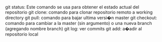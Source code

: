 git status: Este comando se usa para obtener el estado actual del repositorio
git clone: comando para clonar repositorio remoto a working directory
git pull: comando para bajar ultima versi�n master
git checkout: comando para cambiar a la master (sin  argumento) o una nueva branch (agregando nombre branch)
git log: ver commits 
git add: a�adir al repositorio local
